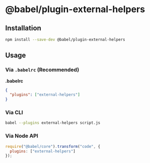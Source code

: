 # @babel/plugin-external-helpers

## Installation

```sh
npm install --save-dev @babel/plugin-external-helpers
```

## Usage

### Via `.babelrc` (Recommended)

**.babelrc**

```json
{
  "plugins": ["external-helpers"]
}
```

### Via CLI

```sh
babel --plugins external-helpers script.js
```

### Via Node API

```javascript
require("@babel/core").transform("code", {
  plugins: ["external-helpers"]
});
```
